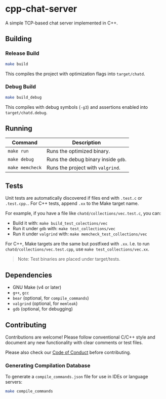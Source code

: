 # cpp-chat-server
A simple TCP-based chat server implemented in C++.

## Building
### Release Build
```sh
make build
```
This compiles the project with optimization flags into `target/chatd`.

### Debug Build
```sh
make build_debug
```
This compiles with debug symbols (`-g3`) and assertions enabled into
`target/chatd.debug`.

## Running
| Command | Description |
|--|--|
| `make run` | Runs the optimized binary. |
| `make debug` | Runs the debug binary inside `gdb`. |
| `make memcheck` | Runs the project with `valgrind`. |

## Tests
Unit tests are automatically discovered if files end with `.test.c` or
`.test.cpp.`. For C++ tests, append `.xx` to the Make target name.

For example, if you have a file like `chatd/collections/vec.test.c`, you can:
- Build it with: `make build_test_colections/vec`
- Run it under `gdb` with: `make test_collections/vec`
- Run it under `valgrind` with: `make memcheck_test_collections/vec`

For C++, Make targets are the same but postfixed with `.xx`. I.e. to run
`chatd/collections/vec.test.cpp`, use `make test_collections/vec.xx`.

> Note: Test binaries are placed under target/tests.


## Dependencies
- GNU Make (v4 or later)
- `g++`, `gcc`
- `bear` (optional, for `compile_commands`)
- `valgrind` (optional, for `memleak`)
- `gdb` (optional, for debugging)

## Contributing
Contributions are welcome! Please follow conventional C/C++ style and document
any new functionality with clear comments or test files.

Please also check our [Code of Conduct](https://github.com/metwse/code-of-conduct)
before contributing.

### Generating Compilation Database
To generate a `compile_commands.json` file for use in IDEs or language servers:
```sh
make compile_commands
```
